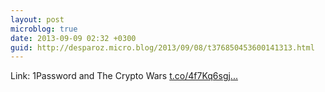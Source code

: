 ```yaml
---
layout: post
microblog: true
date: 2013-09-09 02:32 +0300
guid: http://desparoz.micro.blog/2013/09/08/t376850453600141313.html
---
```

Link: 1Password and The Crypto Wars [t.co/4f7Kq6sgj...](http://t.co/4f7Kq6sgjk)
